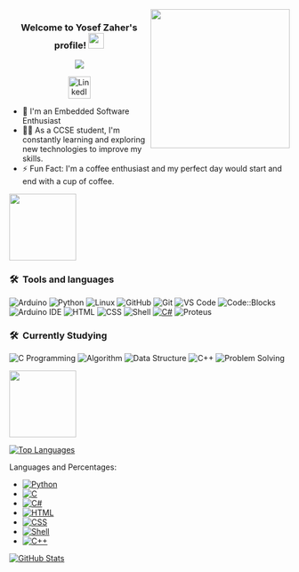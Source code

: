 <img width="250" align="right" src="https://c.tenor.com/_DOBjnGspYAAAAAM/code-coding.gif">

<h3 align="center">
  Welcome to Yosef Zaher's profile!
  <img src="https://media.giphy.com/media/hvRJCLFzcasrR4ia7z/giphy.gif" width="28">
</h3>

<!-- Typing SVG by DenverCoder1 - https://github.com/DenverCoder1/readme-typing-svg -->
<!-- Typing SVG by DenverCoder1 - https://github.com/DenverCoder1/readme-typing-svg -->
<p align="center">
  <a href="https://github.com/DenverCoder1/readme-typing-svg"><img src="https://readme-typing-svg.herokuapp.com/?lines=Software%20Engineer;Always%20learning%20new%20things&font=Fira%20Code&center=true&width=440&height=45&color=#FFD700&vCenter=true&size=22"></a>
</p>

<p align="center">
  <a href="https://www.linkedin.com/in/yosef-zaher/">
    <img align="center" alt="LinkedIn" width="40px" src="https://i.pinimg.com/originals/de/b4/6f/deb46f02a59e3b3a2aa58fac16290d63.gif" />
  </a>
</p>


- 🏢 I'm an Embedded Software Enthusiast 
- 👨‍💻 As a CCSE student, I'm constantly learning and exploring new technologies to improve my skills.
- ⚡ Fun Fact: I'm a coffee enthusiast and my perfect day would start and end with a cup of coffee.

<img src="https://github.com/Govindv7555/Govindv7555/raw/main/49e76e0596857673c5c80c85b84394c1.gif" height="120px" style="max-width: 100%; display: inline-block;" data-target="animated-image.originalImage">

### 🛠 &nbsp;Tools and languages
![Arduino](https://img.shields.io/badge/-Arduino-05122A?style=for-the-badge&logo=arduino&logoColor=white)
![Python](https://img.shields.io/badge/-Python%20-05122A?style=for-the-badge&logo=python&logoColor=white)
![Linux](https://img.shields.io/badge/-Linux-05122A?style=for-the-badge&logo=linux&logoColor=white)
![GitHub](https://img.shields.io/badge/GitHub-100000?style=for-the-badge&logo=github&logoColor=white)
![Git](https://img.shields.io/badge/Git-F05032?style=for-the-badge&logo=git&logoColor=white)
![VS Code](https://img.shields.io/badge/VS%20Code-007ACC?style=for-the-badge&logo=visual-studio-code&logoColor=white)
![Code::Blocks](https://img.shields.io/badge/Code::Blocks-3C3C3B?style=for-the-badge&logo=codeblocks&logoColor=white)
![Arduino IDE](https://img.shields.io/badge/Arduino%20IDE-00979D?style=for-the-badge&logo=arduino&logoColor=white)
![HTML](https://img.shields.io/badge/-HTML-05122A?style=for-the-badge&logo=html5&logoColor=white)
![CSS](https://img.shields.io/badge/-CSS-05122A?style=for-the-badge&logo=css3&logoColor=white)
![Shell](https://img.shields.io/badge/-Shell-05122A?style=for-the-badge&logo=gnu-bash&logoColor=white)
[![C#](https://img.shields.io/badge/C%23-239120?style=for-the-badge&logo=c-sharp&logoColor=white)](https://github.com/yosefzaher)
![Proteus](https://img.shields.io/badge/Proteus-009999?style=for-the-badge&logo=proteus&logoColor=white)



### 🛠 &nbsp;Currently Studying
![C Programming](https://img.shields.io/badge/-C%20Programming-05122A?style=for-the-badge&logo=c&logoColor=white)
![Algorithm](https://img.shields.io/badge/Algorithm-001f3f?style=for-the-badge&logo=algorithmia&logoColor=white)
![Data Structure](https://img.shields.io/badge/Data%20Structure-001f3f?style=for-the-badge&logo=datacamp&logoColor=white)
![C++](https://img.shields.io/badge/C++-blue?style=for-the-badge&logo=c%2B%2B&logoColor=white)
![Problem Solving](https://img.shields.io/badge/Problem%20Solving-2EC866?style=for-the-badge&logo=codeforces&logoColor=white)





<img src="https://github.com/Govindv7555/Govindv7555/raw/main/49e76e0596857673c5c80c85b84394c1.gif" height="120px" style="max-width: 100%; display: inline-block;" data-target="animated-image.originalImage">


[![Top Languages](https://github-readme-stats.vercel.app/api/top-langs?username=yosefzaher&show_icons=true&locale=en&layout=compact&langs_count=6&bg_color=151515&title_color=FB8C00&text_color=fff&icon_color=fff&hide=Jupyter%20Notebook)](https://github.com/yosefzaher)

Languages and Percentages:
- [![Python](https://img.shields.io/badge/Python-94.87%25-blue?style=for-the-badge&logo=python&logoColor=white)](https://github.com/yosefzaher)
- [![C](https://img.shields.io/badge/C-96.56%25-blue?style=for-the-badge&logo=c&logoColor=white)](https://github.com/yosefzaher)
- [![C#](https://img.shields.io/badge/C%23-64.34%25-blue?style=for-the-badge&logo=c-sharp&logoColor=white)](https://github.com/yosefzaher)
- [![HTML](https://img.shields.io/badge/HTML-12.67%25-blue?style=for-the-badge&logo=html5&logoColor=white)](https://github.com/yosefzaher)
- [![CSS](https://img.shields.io/badge/CSS-36%25-blue?style=for-the-badge&logo=css3&logoColor=white)](https://github.com/yosefzaher)
- [![Shell](https://img.shields.io/badge/Shell-54.66%25-blue?style=for-the-badge&logo=gnu-bash&logoColor=white)](https://github.com/yosefzaher)
- [![C++](https://img.shields.io/badge/C++-15%25-blue?style=for-the-badge&logo=c%2B%2B&logoColor=white)](https://github.com/yosefzaher)


[![GitHub Stats](https://github-readme-stats.vercel.app/api?username=yosefzaher&show_icons=true&locale=en&bg_color=151515&title_color=FB8C00&text_color=fff&icon_color=fff)](https://github.com/yosefzaher)









